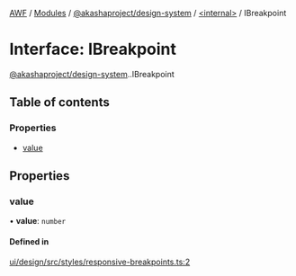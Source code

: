 [AWF](../README.md) / [Modules](../modules.md) / [@akashaproject/design-system](../modules/akashaproject_design_system.md) / [<internal\>](../modules/akashaproject_design_system._internal_.md) / IBreakpoint

# Interface: IBreakpoint

[@akashaproject/design-system](../modules/akashaproject_design_system.md).[<internal>](../modules/akashaproject_design_system._internal_.md).IBreakpoint

## Table of contents

### Properties

- [value](akashaproject_design_system._internal_.IBreakpoint.md#value)

## Properties

### value

• **value**: `number`

#### Defined in

[ui/design/src/styles/responsive-breakpoints.ts:2](https://github.com/AKASHAorg/akasha-world-framework/blob/d81a7246/ui/design/src/styles/responsive-breakpoints.ts#L2)
